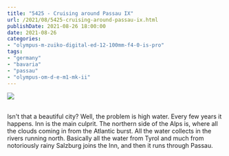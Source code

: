 ```yaml
---
title: "5425 - Cruising around Passau IX"
url: /2021/08/5425-cruising-around-passau-ix.html
publishDate: 2021-08-26 18:00:00
date: 2021-08-26
categories:
- "olympus-m-zuiko-digital-ed-12-100mm-f4-0-is-pro"
tags:
- "germany"
- "bavaria"
- "passau"
- "olympus-om-d-e-m1-mk-ii"
---
```

<div class="container">
<div class="center"><a target="_blank" href="https://d25zfm9zpd7gm5.cloudfront.net/1200x1200/2019/20190621_111049_lr.jpg"><img class="webfeedsFeaturedVisual" src="https://d25zfm9zpd7gm5.cloudfront.net/0600x0600/2019/20190621_111049_lr.jpg" /></a></div>
</div>
<br />

Isn't that a beautiful city? Well, the problem is high 
water. Every few years it happens. Inn is the main culprit.
The northern side of the Alps is, where all the clouds coming
in from the Atlantic burst. All the water collects in the 
rivers running north. Basically all the water from Tyrol and 
much from notoriously rainy Salzburg joins the Inn, and then 
it runs through Passau.
